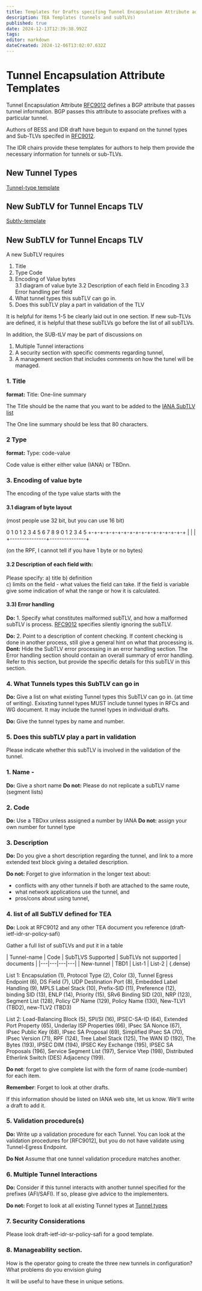 ```yaml
---
title: Templates for Drafts specifing Tunnel Encapsulation Attribute additions (new Tunnels or SubTLVs ) 
description: TEA Templates (tunnels and subTLVs)  
published: true
date: 2024-12-13T12:39:38.992Z
tags: 
editor: markdown
dateCreated: 2024-12-06T13:02:07.632Z
---
```


# Tunnel Encapsulation Attribute Templates 

Tunnel Encapsulation Attribute [RFC9012](https://datatracker.ietf.org/doc/rfc9012/)
defines a BGP attribute that passes tunnel information. 
BGP passes this attribute to associate prefixes with a 
particular tunnel.  

Authors of BESS and IDR draft have begun to expand on the 
tunnel types and Sub-TLVs specifed in [RFC9012](https://datatracker.ietf.org/doc/rfc9012/).  

The IDR chairs provide these templates for authors to 
help them provide the necessary information for tunnels or 
sub-TLVs. 

## New Tunnel Types 
[Tunnel-type template](https://wiki.ietf.org/e/en/group/idr/TEA-templates/Tunnel)

## New SubTLV for Tunnel Encaps TLV
[Subtlv-template](https://wiki.ietf.org/e/en/group/idr/TEA-templates/Tunnel)

## New SubTLV for Tunnel Encaps TLV
A new SubTLV requires 
1. Title  
2. Type Code 
3. Encoding of Value bytes  
  3.1 diagram of value byte 
  3.2 Description of each field in Encoding 
  3.3 Error handling per field 
4. What tunnel types this subTLV can go in. 
5. Does this subTLV play a part in validation of the TLV 

It is helpful for items 1-5 be clearly laid out in one section. 
If new sub-TLVs are defined, it is helpful that these subTLVs 
go before the list of all subTLVs. 

In addition, the SUB-tLV may be part of discussions on 
1. Multiple Tunnel interactions 
2. A security section with specific comments regarding tunnel, 
3. A management section that includes comments on how the tunel will be managed. 

### 1. Title
**format:** Title: One-line summary

The Title should be the name that you want to be added to the [IANA SubTLV list](https://www.iana.org/assignments/bgp-tunnel-encapsulation/bgp-tunnel-encapsulation.xhtml)

The One line summary should be less that 80 characters.  

### 2 Type 
**format:** Type: code-value 

Code value is either either value (IANA) or TBDnn. 

### 3. Encoding of value byte

The encoding of the type value starts with the 

 #### 3.1 diagram of byte layout 
 (most people use 32 bit, but you can use 16 bit)
 
   0                   1
   0 1 2 3 4 5 6 7 8 9 0 1 2 3 4 5 
  +-+-+-+-+-+-+-+-+-+-+-+-+-+-+-+-+
  |               |               |
  +---------------+---------------+

(on the RPF, I cannot tell if you have 1 byte or no bytes)  

#### 3.2 Description of each field with: 

Please specify: 
  a) title
  b) definition  
  c) limits on the field - what values the field can take.  If the field is variable give 
     some indication of what the range or how it is calculated. 

#### 3.3) Error handling 

**Do:** 1. Specify what constitutes malformed subTLV, and how a malformed subTLV is process. 
           [RFC9012](https://datatracker.ietf.org/doc/rfc9012/) specifies silently ignoring the subTLV. 
           
**Do:** 2. Point to a description of content checking. 
           If content checking is done in another process, still give a general hint on what that processing is.   
**Dont:** Hide the SubTLV error processing in an error handling section. 
           The Error handling section should contain an overall summary of error handling. 
           Refer to this section, but provide the specific details for this subTLV in this section. 

### 4. What Tunnels types this SubTLV can go in  

**Do:** Give a list on what existing Tunnel types this SubTLV can go in. (at time of writing). 
      Exisxting tunnel types MUST include tunnel types in RFCs and WG document.
      It may include the tunnel types in individual drafts. 
     
**Do:** Give the tunnel types by name and number.  


### 5. Does this subTLV play a part in validation 

   Please indicate whether this subTLV is involved in the validation of the tunnel. 
 

### 1. Name -

**Do:** Give a short name 
**Do not:** Please do not replicate a subTLV name (segment lists) 
### 2. Code 
**Do:** Use a TBDxx unless assigned a number by IANA
**Do not:** assign your own number for tunnel type

### 3. Description
**Do:** Do you give a short description regarding the tunnel, 
and link to a more extended text block giving a detailed description.  

**Do not:** Forget to give information in the longer text about:
- conflicts with any other tunnels if both are attached to the same route, 
- what network applications use the tunnel, and
- pros/cons about using tunnel, 


### 4. list of all SubTLV defined for TEA 

**Do:** Look at RFC9012 and any other TEA document you reference
(draft-ietf-idr-sr-policy-safi)
 
Gather a full list of subTLVs and put it in a table 

| Tunnel-name | Code | SubTLVS Supported | SubTLVs not supported | documents | 
|---|---|---|---|
| New-tunnel | TBD1 | List-1 | List-2 | 
{.dense}

List 1: Encapsulation (1), Protocol Type (2), Color (3), Tunnel Egress Endpoint (6), 	DS Field (7), UDP Destination Port (8), 
Embedded Label Handling (9), MPLS Label Stack (10), Prefix-SID (11), Preference (12), binding SID (13), ENLP (14), Priority (15),  SRv6 Binding SID (20), NRP (123), Segment List (128), 	Policy CP Name (129), Policy Name (130), New-TLV1 (TBD2), new-TLV2 (TBD3)

List 2: Load-Balancing Block (5), SPI/SI (16), IPSEC-SA-ID (64),
Extended Port Property (65), Underlay ISP Properties (66), IPsec SA Nonce (67), IPsec Public Key (68), 	IPsec SA Proposal (69), 	Simplified IPsec SA (70), IPsec Version (71), RPF (124), Tree Label Stack (125), The WAN ID (192), The Bytes (193), IPSEC DIM (194), 
IPSEC Key Exchange (195), IPSEC SA Proposals (196), Service Segment List (197), 	Service Vtep (198), 	Distributed Etherlink Switch (DES) Adjacency (199). 


**Do not**: forget to give complete list with the form of 
name (code-number) for each item. 

**Remember**: Forget to look at other drafts. 

If this information should be listed on IANA web site, 
let us know.  We'll write a draft to add it. 

### 5. Validation procedure(s) 

**Do:** Write up a validation procedure for each Tunnel. 
You can look at the validation procedures for [RFC9012], 
but you do not have validate using Tunnel-Egress Endpoint. 

**Do Not** Assume that one tunnel validation procedure
matches another. 

### 6. Multiple Tunnel Interactions 

**Do:** Consider if this tunnel interacts with another 
tunnel specified for the prefixes (AFI/SAFI). 
If so, please give advice to the implementers. 

**Do not:** Forget to look at all existing Tunnel types at
[Tunnel types](https://www.iana.org/assignments/bgp-tunnel-encapsulation/bgp-tunnel-encapsulation.xhtml)


### 7. Security Considerations 
Please look draft-ietf-idr-sr-policy-safi for a good template. 

### 8.  Manageability section. 

How is the operator going to create the three new tunnels in 
configuration?  What problems do you envision gluing 

It will be useful to have these in unique setions. 

###
